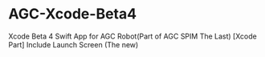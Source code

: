 # AGC-Xcode-Beta4
Xcode Beta 4 Swift App for AGC Robot(Part of AGC SPIM The Last) [Xcode Part]
Include Launch Screen (The new)
